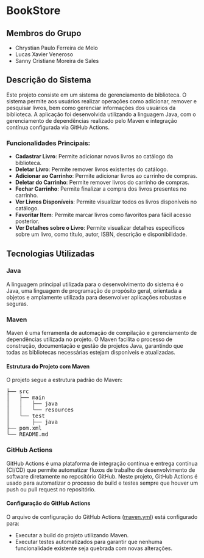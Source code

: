 # BookStore

## Membros do Grupo
- Chrystian Paulo Ferreira de Melo
- Lucas Xavier Veneroso
- Sanny Cristiane Moreira de Sales

## Descrição do Sistema
Este projeto consiste em um sistema de gerenciamento de biblioteca. O sistema permite aos usuários realizar operações como adicionar, remover e pesquisar livros, bem como gerenciar informações dos usuários da biblioteca. A aplicação foi desenvolvida utilizando a linguagem Java, com o gerenciamento de dependências realizado pelo Maven e integração contínua configurada via GitHub Actions.

### Funcionalidades Principais:
- **Cadastrar Livro**: Permite adicionar novos livros ao catálogo da biblioteca.
- **Deletar Livro**: Permite remover livros existentes do catálogo.
- **Adicionar ao Carrinho**: Permite adicionar livros ao carrinho de compras.
- **Deletar do Carrinho**: Permite remover livros do carrinho de compras.
- **Fechar Carrinho**: Permite finalizar a compra dos livros presentes no carrinho.
- **Ver Livros Disponíveis**: Permite visualizar todos os livros disponíveis no catálogo.
- **Favoritar Item**: Permite marcar livros como favoritos para fácil acesso posterior.
- **Ver Detalhes sobre o Livro**: Permite visualizar detalhes específicos sobre um livro, como título, autor, ISBN, descrição e disponibilidade.

## Tecnologias Utilizadas

### Java
A linguagem principal utilizada para o desenvolvimento do sistema é o Java, uma linguagem de programação de propósito geral, orientada a objetos e amplamente utilizada para desenvolver aplicações robustas e seguras.

### Maven
Maven é uma ferramenta de automação de compilação e gerenciamento de dependências utilizada no projeto. O Maven facilita o processo de construção, documentação e gestão de projetos Java, garantindo que todas as bibliotecas necessárias estejam disponíveis e atualizadas.

#### Estrutura do Projeto com Maven
O projeto segue a estrutura padrão do Maven:
<pre>
├── src
│   ├── main
│   │   ├── java
│   │   └── resources
│   └── test
│       ├── java
├── pom.xml
└── README.md
</pre>


### GitHub Actions
GitHub Actions é uma plataforma de integração contínua e entrega contínua (CI/CD) que permite automatizar fluxos de trabalho de desenvolvimento de software diretamente no repositório GitHub. Neste projeto, GitHub Actions é usado para automatizar o processo de build e testes sempre que houver um push ou pull request no repositório.

#### Configuração do GitHub Actions
O arquivo de configuração do GitHub Actions ([maven.yml](.github/workflows/maven.yml)) está configurado para:
- Executar a build do projeto utilizando Maven.
- Executar testes automatizados para garantir que nenhuma funcionalidade existente seja quebrada com novas alterações.
